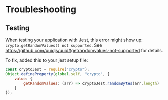 # Troubleshooting


## Testing
When testing your application with Jest, this error might show up: `crypto.getRandomValues() not supported`. See https://github.com/uuidjs/uuid#getrandomvalues-not-supported for details.

To fix, added this to your jest setup file:
```js
const cryptoJest = require("crypto");
Object.defineProperty(global.self, "crypto", {
	value: {
		getRandomValues: (arr) => cryptoJest.randomBytes(arr.length)
	}
});
```
